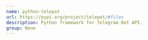 ```yaml
---
name: python-telepot
url: https://pypi.org/project/telepot/#files
description: Python framework for Telegram Bot API.
group: None
---
```

